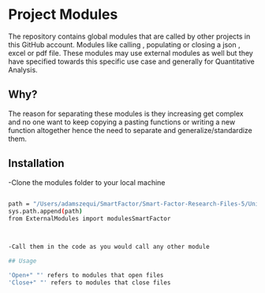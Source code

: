 # Project Modules

The repository contains global modules that are called by other projects in this GitHub account.
Modules like calling , populating or closing a json , excel or pdf file.
These modules may use external modules as well but they have specified towards
this specific use case and generally for Quantitative Analysis.

## Why?

The reason for separating these modules is they increasing get complex and 
no one want to keep copying a pasting functions or writing a new function 
altogether hence the need to separate and generalize/standardize them.

## Installation

-Clone the modules folder to your local machine 
```bash
  
path = "/Users/adamszequi/SmartFactor/Smart-Factor-Research-Files-5/Universal Models"
sys.path.append(path)
from ExternalModules import modulesSmartFactor



-Call them in the code as you would call any other module

## Usage

'Open+" "' refers to modules that open files 
'Close+" "' refers to modules that close files 
